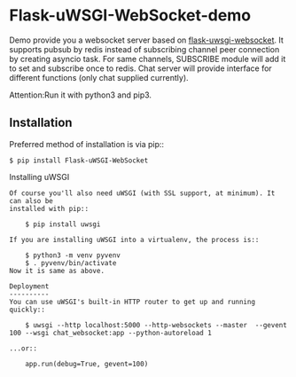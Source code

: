 Flask-uWSGI-WebSocket-demo
=====================
Demo provide you a websocket server based on
[flask-uwsgi-websocket](https://github.com/zeekay/flask-uwsgi-websocket/).
It supports pubsub by redis instead of subscribing channel peer connection by creating asyncio task.
For same channels, SUBSCRIBE module will add it to set and subscribe once to redis.
Chat server will provide interface for different functions (only chat supplied currently).

Attention:Run it with python3 and pip3.

Installation
------------
Preferred method of installation is via pip::

    $ pip install Flask-uWSGI-WebSocket

Installing uWSGI
~~~~~~~~~~~~~~~~~~~~~~~~~~~~
Of course you'll also need uWSGI (with SSL support, at minimum). It can also be
installed with pip::

    $ pip install uwsgi

If you are installing uWSGI into a virtualenv, the process is::

    $ python3 -m venv pyvenv
    $ . pyvenv/bin/activate
Now it is same as above.

Deployment
----------
You can use uWSGI's built-in HTTP router to get up and running quickly::

    $ uwsgi --http localhost:5000 --http-websockets --master  --gevent 100 --wsgi chat_websocket:app --python-autoreload 1

...or::

    app.run(debug=True, gevent=100)